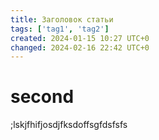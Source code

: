 ```yaml
---
title: Заголовок статьи
tags: ['tag1', 'tag2']
created: 2024-01-15 10:27 UTC+0
changed: 2024-02-16 22:42 UTC+0
---
```

# second
;lskjfhifjosdjfksdoffsgfdsfsfs
